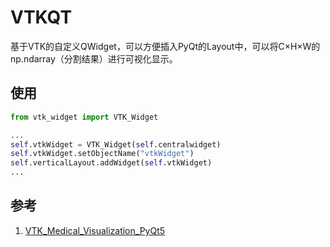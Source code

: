 # VTKQT
基于VTK的自定义QWidget，可以方便插入PyQt的Layout中，可以将C×H×W的np.ndarray（分割结果）进行可视化显示。

## 使用

```python
from vtk_widget import VTK_Widget

...
self.vtkWidget = VTK_Widget(self.centralwidget)
self.vtkWidget.setObjectName("vtkWidget")
self.verticalLayout.addWidget(self.vtkWidget)
...
```

## 参考

1.  [VTK_Medical_Visualization_PyQt5](https://github.com/its-kamel/VTK_Medical_Visualization_PyQt5)

